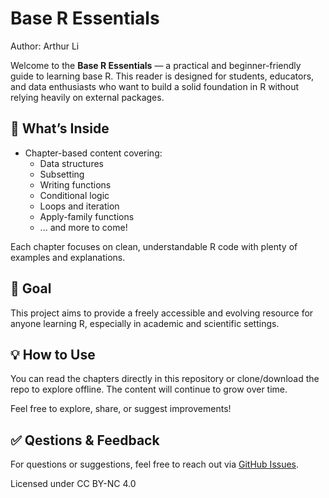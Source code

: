 # Base R Essentials

Author: Arthur Li

Welcome to the **Base R Essentials** — a practical and beginner-friendly guide to learning base R. This reader is designed for students, educators, and data enthusiasts who want to build a solid foundation in R without relying heavily on external packages.

## 📘 What’s Inside

-   Chapter-based content covering:
    -   Data structures
    -   Subsetting
    -   Writing functions
    -   Conditional logic
    -   Loops and iteration
    -   Apply-family functions
    -   ... and more to come!

Each chapter focuses on clean, understandable R code with plenty of examples and explanations.

## 🚀 Goal

This project aims to provide a freely accessible and evolving resource for anyone learning R, especially in academic and scientific settings.

## 💡 How to Use

You can read the chapters directly in this repository or clone/download the repo to explore offline. The content will continue to grow over time.

Feel free to explore, share, or suggest improvements!

## ✅ Qestions & Feedback

For questions or suggestions, feel free to reach out via [GitHub Issues](https://github.com/arthur8898/Base-R-Essentials/issues).


Licensed under CC BY-NC 4.0
